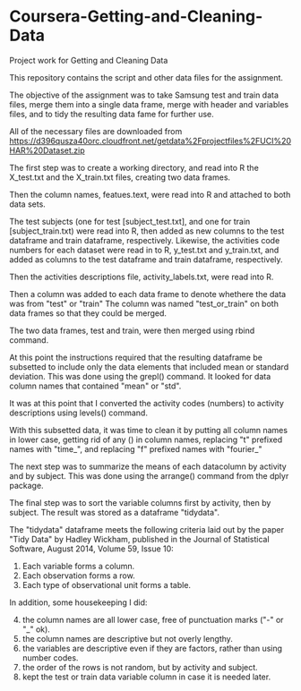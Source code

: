 # Coursera-Getting-and-Cleaning-Data
Project work for Getting and Cleaning Data

This repository contains the script and other data files for the assignment.

The objective of the assignment was to take Samsung test and train data files, merge them into a single data frame, merge with header and variables files, and to tidy the resulting data fame for further use.

All of the necessary files are downloaded from https://d396qusza40orc.cloudfront.net/getdata%2Fprojectfiles%2FUCI%20HAR%20Dataset.zip 

The first step was to create a working directory, and read into R the X_test.txt and the X_train.txt files, creating two data frames.

Then the column names, featues.text, were read into R and attached to both data sets.

The test subjects (one for test [subject_test.txt], and one for train [subject_train.txt) were read into R, then added as new columns to the test dataframe and train dataframe, respectively.  Likewise, the activities code numbers for each dataset were read in to R, y_test.txt and y_train.txt, and added as columns to the test dataframe and train dataframe, respectively.

Then the activities descriptions file, activity_labels.txt, were read into R.

Then a column was added to each data frame to denote whethere the data was from "test" or "train"  The column was named "test_or_train" on both data frames so that they could be merged.

The two data frames, test and train, were then merged using rbind command.

At this point the instructions required that the resulting dataframe be subsetted to include only the data elements that included mean or standard deviation. This was done using the grepl() command.  It looked for data column names that contained "mean" or "std".

It was at this point that I converted the activity codes (numbers) to activity descriptions using levels() command.

With this subsetted data, it was time to clean it by putting all column names in lower case, getting rid of any () in column names, replacing "t" prefixed names with "time_", and replacing "f" prefixed names with "fourier_"

The next step was to summarize the means of each datacolumn by activity and by subject.  This was done using the arrange() command from the dplyr package.

The final step was to sort the variable columns first by activity, then by subject.  The result was stored as a dataframe "tidydata".

The "tidydata" dataframe meets the following criteria laid out by the paper "Tidy Data" by Hadley Wickham, published in the Journal of Statistical Software, August 2014, Volume 59, Issue 10:

1. Each variable forms a column.
2. Each observation forms a row.
3. Each type of observational unit forms a table.

In addition, some housekeeping I did:

4. the column names are all lower case, free of punctuation marks ("-" or "_" ok).
5. the column names are descriptive but not overly lengthy.
6. the variables are descriptive even if they are factors, rather than using number codes.
7. the order of the rows is not random, but by activity and subject.
8. kept the test or train data variable column in case it is needed later.




